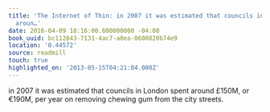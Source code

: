 ```yaml
---
title: 'The Internet of Thin: in 2007 it was estimated that councils in London spent
  aroun…'
date: 2016-04-09 18:16:00.600000000 -04:00
book_uuid: bc112843-7131-4ac7-a0ea-8600820b74e9
location: '0.44572'
source: readmill
touch: true
highlighted_on: '2013-05-15T04:21:04.000Z'
---
```


in 2007 it was estimated that councils in London spent around £150M, or €190M, per year on removing chewing gum from the city streets.